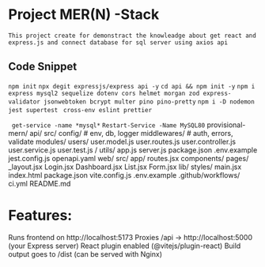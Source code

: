 # Project MER(N) -Stack

    This project create for demonstract the knowleadge about get react and express.js and connect database for sql server using axios api

## Code Snippet

`npm init`
`npx degit expressjs/express api -y`
`cd api && npm init -y`
`npm i express mysql2 sequelize dotenv cors helmet morgan zod express-validator jsonwebtoken bcrypt multer pino pino-pretty`
`npm i -D nodemon jest supertest `
`cross-env eslint prettier`

` get-service -name *mysql*`
`Restart-Service -Name MySQL80`
provisional-mern/
    api/
        src/
            config/ # env, db, logger
            middlewares/ # auth, errors, validate
            modules/
                users/
                    user.model.js
                    user.routes.js
                    user.controller.js
                    user.service.js
                    user.test.js
                <feature>/
            utils/
            app.js
            server.js
        package.json
        .env.example
        jest.config.js
        openapi.yaml
    web/
        src/
            app/
                routes.jsx
            components/
            pages/
                _layout.jsx
                Login.jsx
                Dashboard.jsx
                <Feature>List.jsx
                <Feature>Form.jsx
            lib/
            styles/
            main.jsx
        index.html
        package.json
        vite.config.js
        .env.example
    .github/workflows/
        ci.yml
    README.md

# Features:

Runs frontend on http://localhost:5173
Proxies /api → http://localhost:5000 (your Express server)
React plugin enabled (@vitejs/plugin-react)
Build output goes to /dist (can be served with Nginx)